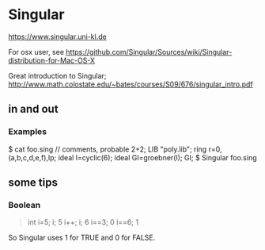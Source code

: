 # Singular

https://www.singular.uni-kl.de

For osx user, see
https://github.com/Singular/Sources/wiki/Singular-distribution-for-Mac-OS-X

Great introduction to Singular;
http://www.math.colostate.edu/~bates/courses/S09/676/singular_intro.pdf

## in and out
### Examples 
$ cat foo.sing 
// comments, probable
2+2;
LIB "poly.lib";
ring r=0, (a,b,c,d,e,f),lp;
ideal I=cyclic(6);
ideal GI=groebner(I);
GI;
$ Singular foo.sing

## some tips
### Boolean
> int i=5;
> i;
5
> i++;
> i;
6
> i==3;
0
> i==6;
1

So Singular uses 1 for TRUE and 0 for FALSE.


